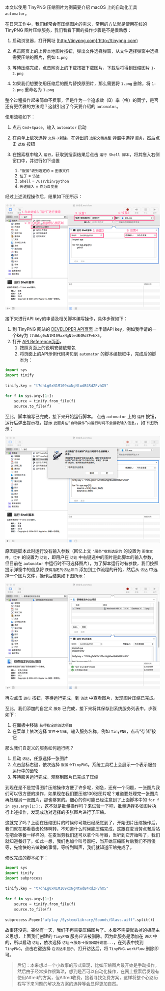 本文以使用 TinyPNG 压缩图片为例简要介绍 macOS 上的自动化工具 `automator`。

在日常工作中，我们经常会有压缩图片的需求，常用的方法就是使用在线的 TinyPNG 图片压缩服务，我们看看下面的操作步骤是不是很熟悉：

1. 启动浏览器，打开网址 [http://tinypng.com](http://tinypng.com)

1. 点击网页上的上传本地图片按钮，弹出文件选择弹窗，从文件选择弹窗中选择需要压缩的图片，例如 `1.png`

1. 等待压缩完成，点击网页上的下载按钮下载图片，下载后将得到压缩图片 `1-2.png`

1. 如果我们想要使用压缩后的图片替换原图片，那么需要将 `1.png` 删除，将 `1-2.png` 重命名为 `1.png`

整个过程操作起来简单不费事，但是作为一个追求效（B）率（格）的同学，是否还有更优雅的方法呢？这就引出了今天要介绍的 `automator`。

使用流程如下：

1. 点击 `Cmd`+`Space`，输入 `automator` 启动

1. 在菜单上依次选择 `文件`→`新建`，在弹出的 `选取文稿类型` 弹窗中选择 `服务`，然后点击 `选取` 按钮

1. 在搜索框中输入 `运行`，获取到搜索结果后点击 `运行 Shell 脚本`，将其拖入右侧窗口中，并进行如下设置
    1. `"服务"收到选定的` = `图像文件`
    1. `位于` = `访达`
    1. `Shell` = `/usr/bin/python`
    1. `传递输入` = `作为自变量`

经过上述流程操作后，结果如下图所示：

![](./file/macos_automator_tinypng_init.png)

接下来进行API key的申请及相关脚本编写操作，具体步骤如下：

1. 到 TinyPNG 网站的 [DEVELOPER API页面](https://tinypng.com/developers) 上申请API key，例如我申请的一个key为 `t7dhLg0xN1M109xxNgNtwdB4RdZFvhX5`。
1. 打开 [API Reference页面](https://tinypng.com/developers/reference/python)，
    1. 按照页面上的说明安装依赖包
    1. 将页面上的API示例代码拷贝到 `automator` 的脚本编辑框中，完成后的脚本为：
```python
import sys
import tinify

tinify.key = "t7dhLg0xN1M109xxNgNtwdB4RdZFvhX5"

for f in sys.argv[1:]:
	source = tinify.from_file(f)
	source.to_file(f)
```

至此，脚本编写已完成，接下来开始运行脚本。
点击 `automator` 上的 `运行` 按钮，运行后弹出提示框，提示 `此服务在“自动操作”内运行时将不会接收输入信息。`，如下图所示：

![](./file/macos_automator_tinypng_no_params.png)

原因是脚本此时运行没有输入参数（回忆上文 `"服务"收到选定的` 的设置为 `图像文件`，`位于` 的设置为 `访达`，即用户在 `访达` 中右键选中的图片是此脚本的输入参数，但目前在 `automator` 中运行时不可选择图片），为了脚本运行时有参数，我们按照提示弹窗中的信息将 `获得指定的访达项目` 添加到工作流程的开始，然后从 `访达` 中选择一个图片文件，操作后结果如下图所示：

![](./file/macos_automator_tinypng_finder_params.jpg)

再次点击 `运行` 按钮，等待运行完成，到 `访达` 中查看图片，发现图片压缩已完成。

至此，我们添加的自定义 `服务` 已完成，接下来将其保存到系统服务列表中，步骤如下：
1. 在面板中移除 `获得指定的访达项目`
1. 在菜单上依次选择 `文件`→`存储`，输入服务名称，例如 `TinyPNG`，点击“存储”按钮

那么我们自定义的服务如何运行呢？

1. 启动 `访达`，任意选择一张图片
1. 点击鼠标右键，依次选择 `服务`→`TinyPNG`，系统工具栏上会展示一个表示服务运行中的齿轮
1. 等待服务运行完成，观察到图片已完成了压缩

到现在是不是觉得图片压缩操作方便了许多呢，别急，还有一个问题，一张图片我们可以很方便的操作，如果现在我们要压缩100张图片呢？难道要处理完一张图片再处理另一张图片，那也够累的。细心的你可能已经注意到了上面脚本中的 `for f in sys.argv[1:]:`，这不就是批量操作吗？来试验一下吧，批量选择多张图片执行上述操作，发现成功对选择的多张图片进行了压缩。

这就完了吗？上面在压缩图片的时候你可能已经感觉到了，开始图片压缩操作后，我们就在那看着齿轮转啊转，不知道什么时候能压缩完成，这跟在麦当劳点餐后站在吧台等餐一样样的，在麦当劳我们还可以拿个叫号器，当听到它开始叫了，我们就知道餐好了。如此一想，我们也加个叫号器吧，当开始压缩图片后我们不再傻等，先愉快的去做别的事情，等听到叫声，我们就知道压缩完成了。

修改完成的脚本如下：

```python
import sys
import tinify
import subprocess

tinify.key = "t7dhLg0xN1M109xxNgNtwdB4RdZFvhX5"

for f in sys.argv[1:]:
	source = tinify.from_file(f)
	source.to_file(f)

subprocess.Popen("afplay /System/Library/Sounds/Glass.aiff".split())
```

故事还没完，突然有一天，我们不再需要压缩图片了。本着不需要就丢掉的极简主义思想，上面我们创建的 `TinyPNG` 服务应该被删除。因为此服务是添加在 `访达` 中的，所以启动 `访达`，依次选择 `访达`→`服务`→`服务偏好设置...`，在列表中找到 `TinyPNG`，点击右键选择 `在访达中显示`，打开访达后，将 `TinyPNG.workflow` 删除即可。

> 后记：本来想以一个小故事的形式呈现，比如压缩图片最开始是手动操作，然后由于经常操作很繁琐，想到是否可以自动化操作，在网上搜索后发现有使用Alfred的方案，但Alfred收费，接着寻找免费方案，这样将整个心路历程写下来问题的解决及方案的选择等会显得更加自然。